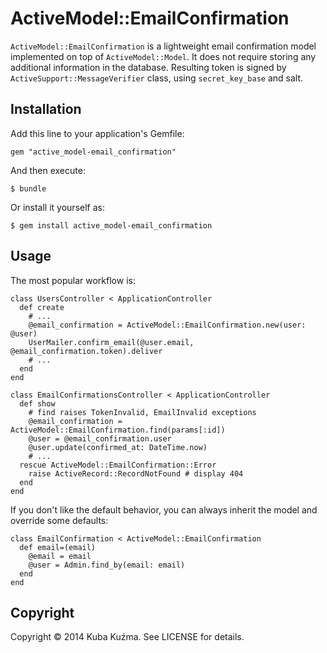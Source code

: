 # ActiveModel::EmailConfirmation

`ActiveModel::EmailConfirmation` is a lightweight email confirmation model implemented on top of `ActiveModel::Model`. It does not require storing any additional information in the database. Resulting token is signed by `ActiveSupport::MessageVerifier` class, using `secret_key_base` and salt.

## Installation

Add this line to your application's Gemfile:

    gem "active_model-email_confirmation"

And then execute:

    $ bundle

Or install it yourself as:

    $ gem install active_model-email_confirmation

## Usage

The most popular workflow is:

    class UsersController < ApplicationController
      def create
        # ...
        @email_confirmation = ActiveModel::EmailConfirmation.new(user: @user)
        UserMailer.confirm_email(@user.email, @email_confirmation.token).deliver
        # ...
      end
    end

    class EmailConfirmationsController < ApplicationController
      def show
        # find raises TokenInvalid, EmailInvalid exceptions
        @email_confirmation = ActiveModel::EmailConfirmation.find(params[:id])
        @user = @email_confirmation.user
        @user.update(confirmed_at: DateTime.now)
        # ...
      rescue ActiveModel::EmailConfirmation::Error
        raise ActiveRecord::RecordNotFound # display 404
      end
    end

If you don't like the default behavior, you can always inherit the model and override some defaults:

    class EmailConfirmation < ActiveModel::EmailConfirmation
      def email=(email)
        @email = email
        @user = Admin.find_by(email: email)
      end
    end

## Copyright

Copyright © 2014 Kuba Kuźma. See LICENSE for details.

